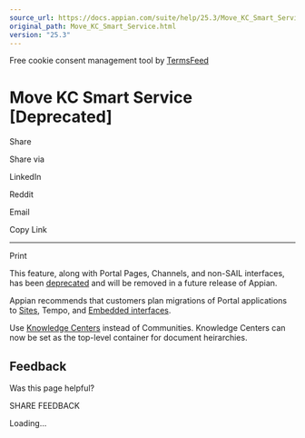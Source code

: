 ```yaml
---
source_url: https://docs.appian.com/suite/help/25.3/Move_KC_Smart_Service.html
original_path: Move_KC_Smart_Service.html
version: "25.3"
---
```


Free cookie consent management tool by [TermsFeed](https://www.termsfeed.com/)

# Move KC Smart Service \[Deprecated\]

Share

Share via

LinkedIn

Reddit

Email

Copy Link

* * *

Print

This feature, along with Portal Pages, Channels, and non-SAIL interfaces, has been [deprecated](Deprecated_Features.html) and will be removed in a future release of Appian.

Appian recommends that customers plan migrations of Portal applications to [Sites](Sites.html), Tempo, and [Embedded interfaces](Embedded_Interfaces.html).

Use [Knowledge Centers](Create_Knowledge_Center_Smart_Service.html) instead of Communities. Knowledge Centers can now be set as the top-level container for document heirarchies.

## Feedback

Was this page helpful?

SHARE FEEDBACK

Loading...